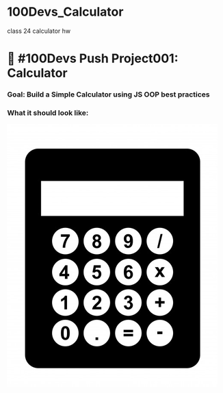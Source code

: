 # 100Devs_Calculator
class 24 calculator hw
# 🔢 #100Devs Push Project001: Calculator

### Goal: Build a Simple Calculator using JS OOP best practices

### What it should look like:

![Calculator](calculator.jpg)

